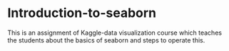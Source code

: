 # Introduction-to-seaborn
This is an assignment of Kaggle-data visualization course which teaches the students about the basics of seaborn and steps to operate this.
